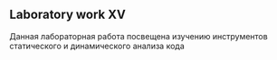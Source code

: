## Laboratory work XV

Данная лабораторная работа посвещена изучению инструментов статического и динамического анализа кода
